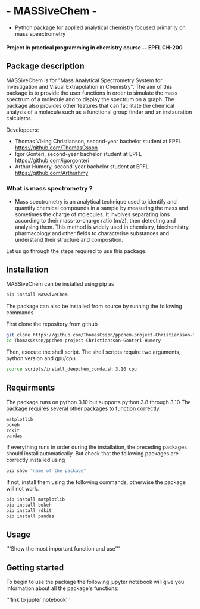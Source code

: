 # -         MASSiveChem       - 
 - Python package for applied analytical chemistry focused primarily on mass speectrometry 
#### Project in practical programming in chemistry course -- EPFL CH-200

## Package description 
MASSiveChem is for "Mass Analytical Spectrometry System for Investigation and Visual Extrapolation in Chemistry".
The aim of this package is to provide the user functions in order to simulate the mass spectrum of a molecule and to display the spectrum on a graph. The package also provides other features that can facilitate the chemical analysis of a molecule such as a functional group finder and an instauration calculator.

Developpers:
- Thomas Viking Christianson, second-year bachelor student at EPFL    https://github.com/ThomasCsson
- Igor Gonteri, second-year bachelor student at EPFL                  https://github.com/igorgonteri
- Arthur Humery, second-year bachelor student at EPFL                 https://github.com/Arthurhmy

### What is mass spectrometry ?
   - Mass spectrometry is an analytical technique used to identify and quantify chemical compounds in a sample by measuring the mass and sometimes the charge of molecules. It involves separating ions according to their mass-to-charge ratio (m/z), then detecting and analysing them. This method is widely used in chemistry, biochemistry, pharmacology and other fields to characterise substances and understand their structure and composition.

Let us go through the steps required to use this package.

## Installation

MASSiveChem can be installed using pip as
```bash
pip install MASSiveChem
```
The package can also be installed from source by running the following commands

First clone the repository from github

```bash
git clone https://github.com/ThomasCsson/ppchem-project-Christiansson-Gonteri-Humery.git
cd ThomasCsson/ppchem-project-Christiansson-Gonteri-Humery
```
Then, execute the shell script. The shell scripts require two arguments, python version and gpu/cpu.

```bash
source scripts/install_deepchem_conda.sh 3.10 cpu
```

## Requirments
The package runs on python 3.10 but supports python 3.8 through 3.10
The package requires several other packages to function correctly.

```bash
matplotlib
bokeh
rdkit
pandas
```
If everything runs in order during the installation, the preceding packages should install automatically.
But check that the following packages are correctly installed using 

```bash
pip show "name of the package"
```

If not, install them using the following commands, otherwise the package will not work. 

```bash
pip install matplotlib
pip install bokeh
pip install rdkit
pip install pandas
```

## Usage

'''Show the most important function and use'''

## Getting started

To begin to use the package the following jupyter notebook will give you information about all the package's functions:

'''link to jupter notebook'''

